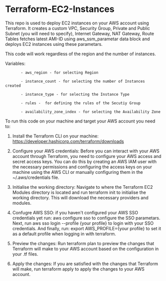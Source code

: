 # Terraform-EC2-Instances

This repo is used to deploy EC2 instances on your AWS account using Terraform. It creates a custom VPC, Security Group, Private and Public Subnet (you will need to specify), Internet Gateway, NAT Gateway, Route Tables fetches latest AMI-ID using aws_ssm_parametar data block and deploys EC2 instances using these parametars. 

This code will work regardless of the region and the number of instances.

Variables: 

           - aws_region - for selecting Region

           - instance_count - for selecting the number of Instances created

           - instance_type - for selecting the Instance Type

           - rules -  for defining the rules of the Secutiy Group
           
           - availability_zone_index - for selecting the Availability Zone
           

To run this code on your machine and target your AWS account you need to:

1. Install the Terraform CLI on your machine: https://developer.hashicorp.com/terraform/downloads

2. Configure your AWS credentials: Before you can interact with your AWS account through Terraform, you need to configure your AWS access and secret access keys. You can do this by creating an AWS IAM user with the necessary permissions and configuring the access keys on your machine using the AWS CLI or manually configuring them in the ~/.aws/credentials file.

3. Initialise the working directory: Navigate to where the Terraform EC2 Modules directory is located and run terraform init to initialise the working directory. This will download the necessary providers and modules.

4. Confugre AWS SSO: if you haven't configured your AWS SSO credentials yet run: aws configure sso to configure the SSO parametars. Next, run aws sso login --profile {your profile} to login with your SSO credentials. And finally, run: export AWS_PROFILE={your profile} to set it as a default profile when logging in with terraform.  

5. Preview the changes: Run terraform plan to preview the changes that Terraform will make to your AWS account based on the configuration in your .tf files.

6. Apply the changes: If you are satisfied with the changes that Terraform will make, run terraform apply to apply the changes to your AWS account.

